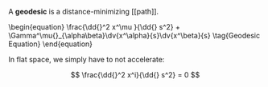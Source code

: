 A **geodesic** is a distance-minimizing [[path]]. 

\begin{equation}
\frac{\dd{}^2 x^\mu }{\dd{} s^2} + \Gamma\^\mu{}_{\alpha\beta}\dv{x\^\alpha}{s}\dv{x^\beta}{s} \tag{Geodesic Equation}
\end{equation}


In flat space, we simply have to not accelerate:

$$
\frac{\dd{}^2 x^i}{\dd{} s^2} = 0
$$